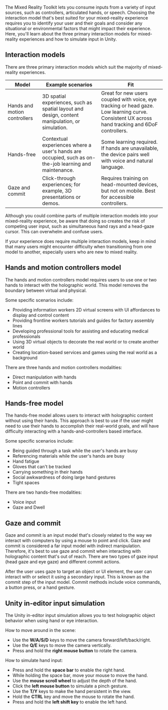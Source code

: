 The Mixed Reality Toolkit lets you consume inputs from a variety of input sources, such as controllers, articulated hands, or speech. Choosing the interaction model that's best suited for your mixed-reality experience requires you to identify your user and their goals and consider any situational or environmental factors that might impact their experience. Here, you'll learn about the three primary interaction models for mixed-reality experiences and how to simulate input in Unity.

## Interaction models

There are three primary interaction models which suit the majority of mixed-reality experiences.

|Model  |Example scenarios  |Fit  |
|---------|---------|---------|
|Hands and motion controllers     | 3D spatial experiences, such as spatial layout and design, content manipulation, or simulation.        |    Great for new users coupled with voice, eye tracking or head gaze. Low learning curve. Consistent UX across hand tracking and 6DoF controllers.     |
|Hands-free     |     Contextual experiences where a user's hands are occupied, such as on-the-job learning and maintenance.    |    Some learning required. If hands are unavailable, the device pairs well with voice and natural language.     |
|Gaze and commit     |     Click-through experiences; for example, 3D presentations or demos.    |   Requires training on head-mounted devices, but not on mobile. Best for accessible controllers.       |

Although you could combine parts of multiple interaction models into your mixed-reality experience, be aware that doing so creates the risk of competing user input, such as simultaneous hand rays and a head-gaze cursor. This can overwhelm and confuse users.

If your experience does require multiple interaction models, keep in mind that many users might encounter difficulty when transitioning from one model to another, especially users who are new to mixed reality.

## Hands and motion controllers model

The hands and motion controllers model requires users to use one or two hands to interact with the holographic world. This model removes the boundary between virtual and physical.

Some specific scenarios include:

- Providing information workers 2D virtual screens with UI affordances to display and control content
- Providing frontline workers tutorials and guides for factory assembly lines
- Developing professional tools for assisting and educating medical professionals
- Using 3D virtual objects to decorate the real world or to create another world
- Creating location-based services and games using the real world as a background

There are three hands and motion controllers modalities:

- Direct manipulation with hands
- Point and commit with hands
- Motion controllers

## Hands-free model

The hands-free model allows users to interact with holographic content without using their hands. This approach is best to use if the user might need to use their hands to accomplish their real-world goals, and will have difficulty interacting with a hands-and-controllers based interface.

Some specific scenarios include:

- Being guided through a task while the user's hands are busy
- Referencing materials while the user's hands are busy
- Hand fatigue
- Gloves that can't be tracked
- Carrying something in their hands
- Social awkwardness of doing large hand gestures
- Tight spaces

There are two hands-free modalities:

- Voice input
- Gaze and Dwell

## Gaze and commit

Gaze and commit is an input model that's closely related to the way we interact with computers by using a mouse to point and click. Gaze and commit is considered a far input model with indirect manipulation. Therefore, it's best to use gaze and commit when interacting with holographic content that's out of reach. There are two types of gaze input (head gaze and eye gaze) and different commit actions.

After the user uses gaze to target an object or UI element, the user can interact with or select it using a secondary input. This is known as the commit step of the input model. Commit methods include voice commands, a button press, or a hand gesture.

## Unity in-editor input simulation

The Unity in-editor input simulation allows you to test holographic object behavior when using hand or eye interaction.

How to move around in the scene:

- Use the **W/A/S/D** keys to move the camera forward/left/back/right.
- Use the **Q/E** keys to move the camera vertically.
- Press and hold the **right mouse button** to rotate the camera.

How to simulate hand input:

- Press and hold the **space bar** to enable the right hand.
- While holding the space bar, move your mouse to move the hand.
- Use the **mouse scroll wheel** to adjust the depth of the hand.
- Click the **left mouse button** to simulate a pinch gesture.
- Use the **T/Y** keys to make the hand persistent in the view.
- Hold the **CTRL** key and move the mouse to rotate the hand.
- Press and hold the **left shift key** to enable the left hand.
